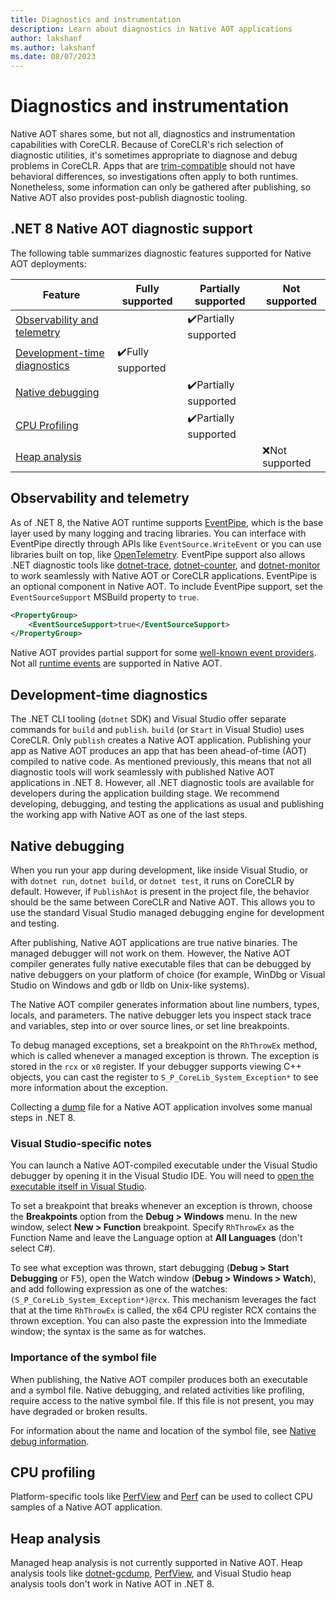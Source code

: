 ```yaml
---
title: Diagnostics and instrumentation
description: Learn about diagnostics in Native AOT applications
author: lakshanf
ms.author: lakshanf
ms.date: 08/07/2023
---
```


# Diagnostics and instrumentation

Native AOT shares some, but not all, diagnostics and instrumentation capabilities with CoreCLR. Because of CoreCLR's rich selection of diagnostic utilities, it's sometimes appropriate to diagnose and debug problems in CoreCLR. Apps that are [trim-compatible](../trimming/prepare-libraries-for-trimming.md) should not have behavioral differences, so investigations often apply to both runtimes. Nonetheless, some information can only be gathered after publishing, so Native AOT also provides post-publish diagnostic tooling.

## .NET 8 Native AOT diagnostic support

The following table summarizes diagnostic features supported for Native AOT deployments:

| Feature | Fully supported | Partially supported | Not supported |
| - | - | - | - |
| [Observability and telemetry](#observability-and-telemetry) | | <span aria-hidden="true">✔️</span><span class="visually-hidden">Partially supported</span> | |
| [Development-time diagnostics](#development-time-diagnostics) | <span aria-hidden="true">✔️</span><span class="visually-hidden">Fully supported</span> | | |
| [Native debugging](#native-debugging) | | <span aria-hidden="true">✔️</span><span class="visually-hidden">Partially supported</span> | |
| [CPU Profiling](#cpu-profiling) | | <span aria-hidden="true">✔️</span><span class="visually-hidden">Partially supported</span> | |
| [Heap analysis](#heap-analysis) | | | <span aria-hidden="true">❌</span><span class="visually-hidden">Not supported</span> |

## Observability and telemetry

As of .NET 8, the Native AOT runtime supports [EventPipe](../../diagnostics/eventpipe.md), which is the base layer used by many logging and tracing libraries. You can interface with EventPipe directly through APIs like `EventSource.WriteEvent` or you can use libraries built on top, like [OpenTelemetry](../../diagnostics/observability-with-otel.md). EventPipe support also allows .NET diagnostic tools like [dotnet-trace](../../diagnostics/dotnet-trace.md), [dotnet-counter](../../diagnostics/dotnet-counters.md), and [dotnet-monitor](../../diagnostics/dotnet-monitor.md) to work seamlessly with Native AOT or CoreCLR applications. EventPipe is an optional component in Native AOT. To include EventPipe support, set the `EventSourceSupport` MSBuild property to `true`.

```xml
<PropertyGroup>
    <EventSourceSupport>true</EventSourceSupport>
</PropertyGroup>
```

Native AOT provides partial support for some [well-known event providers](../../diagnostics/well-known-event-providers.md). Not all [runtime events](../../../fundamentals/diagnostics/runtime-events.md) are supported in Native AOT.

## Development-time diagnostics

The .NET CLI tooling (`dotnet` SDK) and Visual Studio offer separate commands for `build` and
`publish`. `build` (or `Start` in Visual Studio) uses CoreCLR. Only `publish` creates a
Native AOT application.  Publishing your app as Native AOT produces an app that has been
ahead-of-time (AOT) compiled to native code. As mentioned previously, this means that not all diagnostic
tools will work seamlessly with published Native AOT applications in .NET 8. However, all .NET
diagnostic tools are available for developers during the application building stage. We recommend
developing, debugging, and testing the applications as usual and publishing the working app with Native
AOT as one of the last steps.

## Native debugging

When you run your app during development, like inside Visual Studio, or with `dotnet run`, `dotnet build`, or `dotnet test`, it runs on CoreCLR by default. However, if `PublishAot` is present in the project file, the behavior should be the same between CoreCLR and Native AOT. This allows you to use the standard Visual Studio managed debugging engine for development and testing.

After publishing, Native AOT applications are true native binaries. The managed debugger will not work on them. However, the Native AOT compiler generates fully native executable files that can be debugged by native debuggers on your platform of choice (for example, WinDbg or Visual Studio on Windows and gdb or lldb on Unix-like systems).

The Native AOT compiler generates information about line numbers, types, locals, and parameters. The native debugger lets you inspect stack trace and variables, step into or over source lines, or set line breakpoints.

To debug managed exceptions, set a breakpoint on the `RhThrowEx` method, which is called whenever a managed exception is thrown. The exception is stored in the `rcx` or `x0` register. If your debugger supports viewing C++ objects, you can cast
the register to `S_P_CoreLib_System_Exception*` to see more information about the exception.

Collecting a [dump](../../diagnostics/dumps.md) file for a Native AOT application involves some manual steps in .NET 8.

### Visual Studio-specific notes

You can launch a Native AOT-compiled executable under the Visual Studio debugger by opening it in the Visual Studio IDE. You will need to [open the executable itself in Visual Studio](/visualstudio/debugger/how-to-debug-an-executable-not-part-of-a-visual-studio-solution).

To set a breakpoint that breaks whenever an exception is thrown, choose the **Breakpoints** option from the **Debug > Windows** menu. In the new window, select **New > Function** breakpoint. Specify `RhThrowEx` as the Function Name and leave the Language option at **All Languages** (don't select C#).

To see what exception was thrown, start debugging (**Debug > Start Debugging** or <kbd>F5</kbd>), open the Watch window (**Debug > Windows > Watch**), and add following expression as one of the watches: `(S_P_CoreLib_System_Exception*)@rcx`. This mechanism leverages the fact that at the time `RhThrowEx` is called, the x64 CPU register RCX contains the thrown exception. You can also paste the expression into the Immediate window; the syntax is the same as for watches.

### Importance of the symbol file

When publishing, the Native AOT compiler produces both an executable and a symbol file. Native debugging, and related activities like profiling, require access to the native symbol file. If this file is not present, you may have degraded or broken results.

For information about the name and location of the symbol file, see [Native debug information](index.md#native-aot-deployment).

## CPU profiling

Platform-specific tools like [PerfView](https://github.com/microsoft/perfview) and [Perf](https://perf.wiki.kernel.org/index.php/Main_Page) can be used to collect CPU samples of a Native AOT application.

## Heap analysis

Managed heap analysis is not currently supported in Native AOT. Heap analysis tools like [dotnet-gcdump](../../diagnostics/dotnet-gcdump.md), [PerfView](https://github.com/microsoft/perfview), and Visual Studio heap analysis tools don't work in Native AOT in .NET 8.
